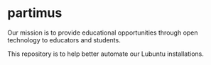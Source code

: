 # partimus

Our mission is to provide educational opportunities through open technology to educators and students.

This repository is to help better automate our Lubuntu installations.
